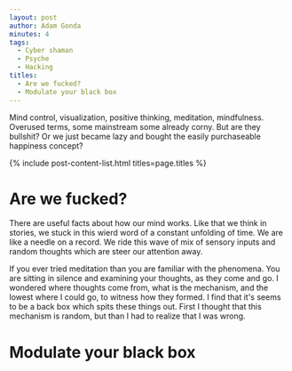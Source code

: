 ```yaml
---
layout: post
author: Adam Gonda
minutes: 4
tags:
  - Cyber shaman
  - Psyche
  - Hacking
titles:
  - Are we fucked?
  - Modulate your black box
---
```


Mind control, visualization, positive thinking, meditation, mindfulness.
Overused terms, some mainstream some already corny.
But are they bullshit?
Or we just became lazy and bought the easily purchaseable happiness concept?

{% include post-content-list.html titles=page.titles %}

# Are we fucked?

There are useful facts about how our mind works. Like that we think in stories,
we stuck in this wierd word of a constant unfolding of time. We are like a needle on a record.
We ride this wave of mix of sensory inputs and random thoughts which are steer our attention
away.

If you ever tried meditation than you are familiar with the phenomena.
You are sitting in silence and examining your thoughts, as they come and go.
I wondered where thoughts come from, what is the mechanism, and the lowest
where I could go, to witness how they formed.
I find that it's seems to be a back box which spits these things out.
First I thought that this mechanism is random, but than I had to realize that I was wrong.

# Modulate your black box


